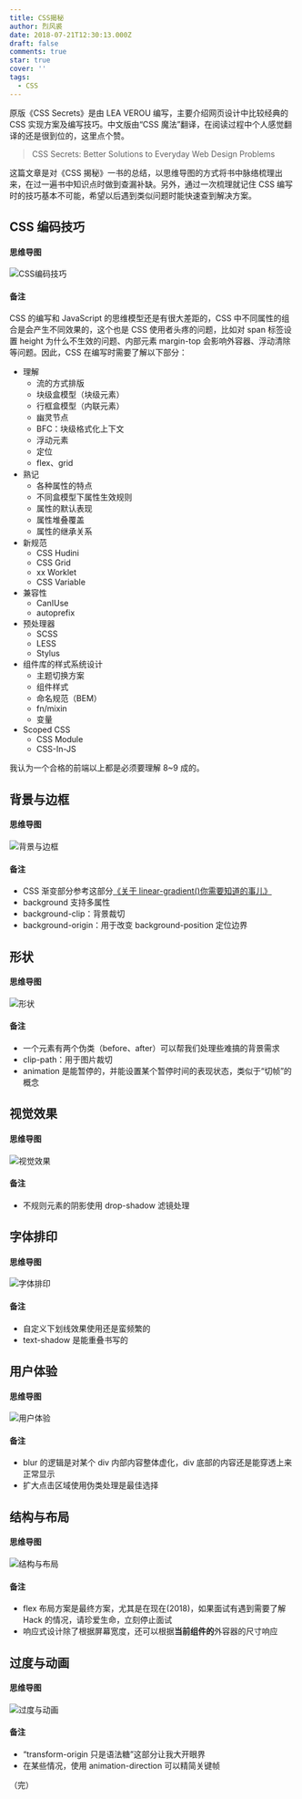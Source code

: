 ```yaml
---
title: CSS揭秘
author: 烈风裘
date: 2018-07-21T12:30:13.000Z
draft: false
comments: true
star: true
cover: ''
tags: 
  - CSS
---
```


原版《CSS Secrets》是由 LEA VEROU 编写，主要介绍网页设计中比较经典的 CSS 实现方案及编写技巧。中文版由“CSS 魔法”翻译，在阅读过程中个人感觉翻译的还是很到位的，这里点个赞。

> CSS Secrets: Better Solutions to Everyday Web Design Problems

这篇文章是对《CSS 揭秘》一书的总结，以思维导图的方式将书中脉络梳理出来，在过一遍书中知识点时做到查漏补缺。另外，通过一次梳理就记住 CSS 编写时的技巧基本不可能，希望以后遇到类似问题时能快速查到解决方案。

## CSS 编码技巧

#### 思维导图

![CSS编码技巧](CSS编码技巧.svg)

#### 备注

CSS 的编写和 JavaScript 的思维模型还是有很大差距的，CSS 中不同属性的组合是会产生不同效果的，这个也是 CSS 使用者头疼的问题，比如对 span 标签设置 height 为什么不生效的问题、内部元素 margin-top 会影响外容器、浮动清除等问题。因此，CSS 在编写时需要了解以下部分：

- 理解
  - 流的方式排版
  - 块级盒模型（块级元素）
  - 行框盒模型（内联元素）
  - 幽灵节点
  - BFC：块级格式化上下文
  - 浮动元素
  - 定位
  - flex、grid
- 熟记
  - 各种属性的特点
  - 不同盒模型下属性生效规则
  - 属性的默认表现
  - 属性堆叠覆盖
  - 属性的继承关系
- 新规范
  - CSS Hudini
  - CSS Grid
  - xx Worklet
  - CSS Variable
- 兼容性
  - CanIUse
  - autoprefix
- 预处理器
  - SCSS
  - LESS
  - Stylus
- 组件库的样式系统设计
  - 主题切换方案
  - 组件样式
  - 命名规范（BEM）
  - fn/mixin
  - 变量
- Scoped CSS
  - CSS Module
  - CSS-In-JS

我认为一个合格的前端以上都是必须要理解 8~9 成的。

## 背景与边框

#### 思维导图

![背景与边框](背景与边框.svg)

#### 备注

- CSS 渐变部分参考这部分[《关于 linear-gradient()你需要知道的事儿》](/guan-yu-linear-gradient-ni-xu/)
- background 支持多属性
- background-clip：背景裁切
- background-origin：用于改变 background-position 定位边界

## 形状

#### 思维导图

![形状](形状.svg)

#### 备注

- 一个元素有两个伪类（before、after）可以帮我们处理些难搞的背景需求
- clip-path：用于图片裁切
- animation 是能暂停的，并能设置某个暂停时间的表现状态，类似于“切帧”的概念

## 视觉效果

#### 思维导图

![视觉效果](视觉效果.svg)

#### 备注

- 不规则元素的阴影使用 drop-shadow 滤镜处理

## 字体排印

#### 思维导图

![字体排印](字体排印.svg)

#### 备注

- 自定义下划线效果使用还是蛮频繁的
- text-shadow 是能重叠书写的

## 用户体验

#### 思维导图

![用户体验](用户体验.svg)

#### 备注

- blur 的逻辑是对某个 div 内部内容整体虚化，div 底部的内容还是能穿透上来正常显示
- 扩大点击区域使用伪类处理是最佳选择

## 结构与布局

#### 思维导图

![结构与布局](结构与布局.svg)

#### 备注

- flex 布局方案是最终方案，尤其是在现在(2018)，如果面试有遇到需要了解 Hack 的情况，请珍爱生命，立刻停止面试
- 响应式设计除了根据屏幕宽度，还可以根据**当前组件的**外容器的尺寸响应

## 过度与动画

#### 思维导图

![过度与动画](过度与动画.svg)

#### 备注

- “transform-origin 只是语法糖”这部分让我大开眼界
- 在某些情况，使用 animation-direction 可以精简关键帧

（完）
